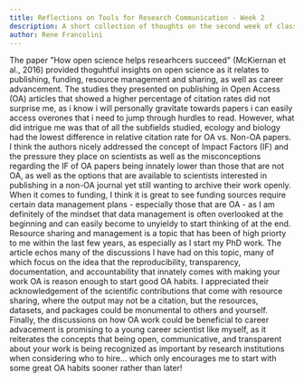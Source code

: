 ```yaml
---
title: Reflections on Tools for Research Communication - Week 2
description: A short collection of thoughts on the second week of classes
author: Rene Francolini
---
```



The paper "How open science helps researhcers succeed" (McKiernan et al., 2016) provided thoguhtful insights on open science as it relates to publishing, funding, resource management and sharing, as well as career advancement. The studies they presented on publishing in Open Access (OA) articles that showed a higher percentage of citation rates did not surprise me, as i know i will personally gravitate towards papers i can easily access overones that i need to jump through hurdles to read. However, what did intrigue me was that of all the subfields studied, ecology and biology had the lowest difference in relative citation rate for OA vs. Non-OA papers. I think the authors nicely addressed the concept of Impact Factors (IF) and the pressure they place on scientists as well as the misconceptions regarding the IF of OA papers being innately lower than those that are not OA, as well as the options that are available to scientists interested in publishing in a non-OA journal yet still wanting to archive their work openly. When it comes to funding, I think it is great to see funding sources require certain data management plans - especially those that are OA - as I am definitely of the mindset that data management is often overlooked at the beginning and can easily become to unyieldy to start thinking of at the end. Resource sharing and management is a topic that has been of high priorty to me within the last few years, as especially as I start my PhD work. The article echos many of the discussions I have had on this topic, many of which focus on the idea that the reproducibility, transparency, documentation, and accountability that innately comes with making your work OA is reason enough to start good OA habits. I appreciated their acknowledgement of the scientific contributions that come with resource sharing, where the output may not be a citation, but the resources, datasets, and packages could be monumental to others and yourself. Finally, the discussions on how OA work could be beneficial to career advacement is promising to a young career scientist like myself, as it reiterates the concepts that being open, communicative, and transparent about your work is being recognized as important by research institutions when considering who to hire... which only encourages me to start with some great OA habits sooner rather than later!
